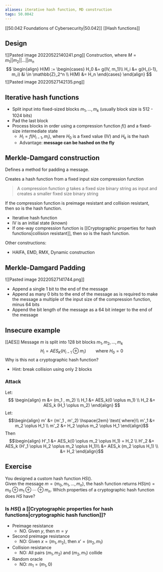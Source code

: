 ```yaml
---
aliases: iterative hash function, MD construction
tags: 50.0042
---
```

[[50.042 Foundations of Cybersecurity|50.042]]
[[Hash functions]]

## Design
![[Pasted image 20220522140241.png]]
Construction, where $M = m_1 || m_2 || \dots || m_n$
$$
\begin{align}
H(M) := \begin{cases}
H_0 &= g(IV, m_1)\\
H_i &= g(H_{i-1}, m_i) &i \in \mathbb{Z}_2^n \\
H(M) &= H_n
\end{cases}
\end{align}
$$
![[Pasted image 20220527142135.png]]
## Iterative hash functions
- Split input into fixed-sized blocks $m_1, \dots, m_k$ (usually block size is 512 - 1024 bits)
- Pad the last block
- Process blocks in order using a compression function $f()$ and a fixed-size intermediate state
	- $H_i = f(H_{i-1}, m_i)$, where $H_0$ is a fixed value (IV) and $H_k$ is the hash
	- Advantage: **message can be hashed on the fly**

## Merkle-Damgard construction
Defines a method for padding a message.

Creates a hash function from a fixed input size compression function
> A compression function $g$ takes a fixed size binary string as input and creates a smaller fixed size binary string

If the compression function is preimage resistant and collision resistant, then so is the hash function.

- Iterative hash function
- IV is an initial state (known)
- If one-way compression function is [[Cryptographic properties for hash functions|collision resistant]], then so is the hash function.

Other constructions:
- HAIFA, EMD, RMX, Dynamic construction

## Merkle-Damgard Padding
![[Pasted image 20220527141744.png]]
- Append a single 1 bit to the end of the message
- Append as many 0 bits to the end of the message as is required to make the message a multiple of the input size of the compression function, minus 64 bits
- Append the bit length of the message as a 64 bit integer to the end of the message

## Insecure example
[[AES]]
Message $m$ is split into 128 bit blocks $m_1, m_2, \dots , m_k$
$$
H_i = AES_K(H_{i-1} \oplus m_i) \hspace{2em} \text{where } H_0 = 0
$$
Why is this not a cryptographic hash function?
- Hint: break collision using only 2 blocks

### Attack
Let:
$$
\begin{align}
m &= (m_1 , m_2) \\
H_1 &= AES_k(0 \oplus m_1) \\
H_2 &= AES_k (H_1 \oplus m_2)
\end{align}
$$
Let:
$$\begin{align}
m' &= (m'_1 , m'_2) \hspace{2em} \text{ where}\\
m'_1 &= m_2 \oplus H_1 \\
m'_2 &= H_2 \oplus m_2 \oplus H_1
\end{align}$$
Then
$$\begin{align}
H'_1 &= AES_k(0 \oplus m_2 \oplus H_1) = H_2 \\
H'_2 &= AES_k (H'_1 \oplus H_2 \oplus m_2 \oplus H_1)\\
&= AES_k (m_2 \oplus H_1) \\
&= H_2
\end{align}$$
## Exercise
You designed a custom hash function $HS()$.\
Given the message $m=(m_0, m_1, \dots , m_n)$, the hash function returns $HS(m)=m_0 \oplus m_1 \oplus \cdots \oplus m_n$.
Which properties of a cryptographic hash function does $HS$ have?

### Is $HS()$ a [[Cryptographic properties for hash functions|cryptographic hash function]]?
- Preimage resistance
	- NO. Given $y$, then $m=y$
- Second preimage resistance
	- NO: Given $x = (m_1, m_2)$, then $x' = (m_2,m_1)$
- Collision resistance
	- NO: All pairs $(m_1, m_2)$ and $(m_2, m_1)$ collide
- Random oracle
	- NO: $m_1 = (m_1, 0)$

